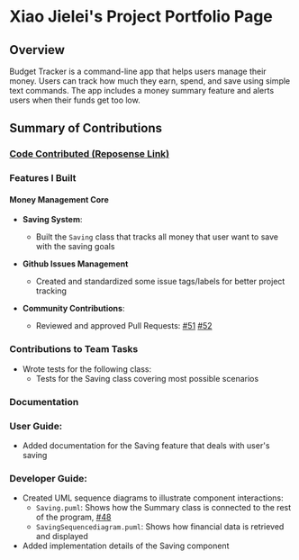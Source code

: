 # Xiao Jielei's Project Portfolio Page

## Overview
Budget Tracker is a command-line app that helps users manage their money. Users can track how much they earn, spend, and save using simple text commands. The app includes a money summary feature and alerts users when their funds get too low.

## Summary of Contributions

### [Code Contributed (Reposense Link)](https://nus-cs2113-ay2425s2.github.io/tp-dashboard/?search=xiaojielei&sort=groupTitle&sortWithin=title&timeframe=commit&mergegroup=&groupSelect=groupByRepos&breakdown=true&checkedFileTypes=docs~functional-code~test-code~other&since=2025-02-21)

### Features I Built

#### Money Management Core
* **Saving System**:
    * Built the `Saving` class that tracks all money that user want to save with the saving goals

* **Github Issues Management**
    * Created and standardized some issue tags/labels for better project tracking

* **Community Contributions**:
    * Reviewed and approved Pull Requests: [#51](https://github.com/AY2425S2-CS2113-T11A-4/tp/pull/51) [#52](https://github.com/AY2425S2-CS2113-T11A-4/tp/pull/52)

### Contributions to Team Tasks
* Wrote tests for the following class:
    * Tests for the Saving class covering most possible scenarios

### Documentation

### User Guide:
* Added documentation for the Saving feature that deals with user's saving []()

### Developer Guide:
* Created UML sequence diagrams to illustrate component interactions:
    * `Saving.puml`: Shows how the Summary class is connected to the rest of the program, [#48](https://github.com/AY2425S2-CS2113-T11A-4/tp/pull/48)
    * `SavingSequencediagram.puml`: Shows how financial data is retrieved and displayed
* Added implementation details of the Saving component